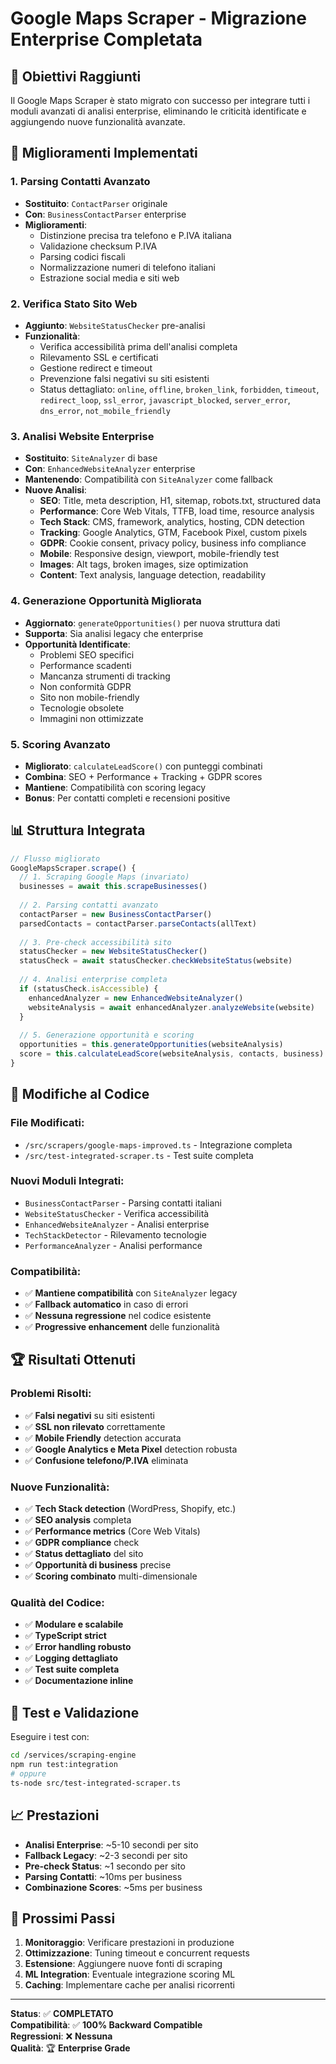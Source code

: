 # Google Maps Scraper - Migrazione Enterprise Completata

## 🎯 Obiettivi Raggiunti

Il Google Maps Scraper è stato migrato con successo per integrare tutti i moduli avanzati di analisi enterprise, eliminando le criticità identificate e aggiungendo nuove funzionalità avanzate.

## 🚀 Miglioramenti Implementati

### 1. **Parsing Contatti Avanzato**
- **Sostituito**: `ContactParser` originale
- **Con**: `BusinessContactParser` enterprise
- **Miglioramenti**:
  - Distinzione precisa tra telefono e P.IVA italiana
  - Validazione checksum P.IVA
  - Parsing codici fiscali
  - Normalizzazione numeri di telefono italiani
  - Estrazione social media e siti web

### 2. **Verifica Stato Sito Web**
- **Aggiunto**: `WebsiteStatusChecker` pre-analisi
- **Funzionalità**:
  - Verifica accessibilità prima dell'analisi completa
  - Rilevamento SSL e certificati
  - Gestione redirect e timeout
  - Prevenzione falsi negativi su siti esistenti
  - Status dettagliato: `online`, `offline`, `broken_link`, `forbidden`, `timeout`, `redirect_loop`, `ssl_error`, `javascript_blocked`, `server_error`, `dns_error`, `not_mobile_friendly`

### 3. **Analisi Website Enterprise**
- **Sostituito**: `SiteAnalyzer` di base
- **Con**: `EnhancedWebsiteAnalyzer` enterprise
- **Mantenendo**: Compatibilità con `SiteAnalyzer` come fallback
- **Nuove Analisi**:
  - **SEO**: Title, meta description, H1, sitemap, robots.txt, structured data
  - **Performance**: Core Web Vitals, TTFB, load time, resource analysis
  - **Tech Stack**: CMS, framework, analytics, hosting, CDN detection
  - **Tracking**: Google Analytics, GTM, Facebook Pixel, custom pixels
  - **GDPR**: Cookie consent, privacy policy, business info compliance
  - **Mobile**: Responsive design, viewport, mobile-friendly test
  - **Images**: Alt tags, broken images, size optimization
  - **Content**: Text analysis, language detection, readability

### 4. **Generazione Opportunità Migliorata**
- **Aggiornato**: `generateOpportunities()` per nuova struttura dati
- **Supporta**: Sia analisi legacy che enterprise
- **Opportunità Identificate**:
  - Problemi SEO specifici
  - Performance scadenti
  - Mancanza strumenti di tracking
  - Non conformità GDPR
  - Sito non mobile-friendly
  - Tecnologie obsolete
  - Immagini non ottimizzate

### 5. **Scoring Avanzato**
- **Migliorato**: `calculateLeadScore()` con punteggi combinati
- **Combina**: SEO + Performance + Tracking + GDPR scores
- **Mantiene**: Compatibilità con scoring legacy
- **Bonus**: Per contatti completi e recensioni positive

## 📊 Struttura Integrata

```typescript
// Flusso migliorato
GoogleMapsScraper.scrape() {
  // 1. Scraping Google Maps (invariato)
  businesses = await this.scrapeBusinesses()
  
  // 2. Parsing contatti avanzato
  contactParser = new BusinessContactParser()
  parsedContacts = contactParser.parseContacts(allText)
  
  // 3. Pre-check accessibilità sito
  statusChecker = new WebsiteStatusChecker()
  statusCheck = await statusChecker.checkWebsiteStatus(website)
  
  // 4. Analisi enterprise completa
  if (statusCheck.isAccessible) {
    enhancedAnalyzer = new EnhancedWebsiteAnalyzer()
    websiteAnalysis = await enhancedAnalyzer.analyzeWebsite(website)
  }
  
  // 5. Generazione opportunità e scoring
  opportunities = this.generateOpportunities(websiteAnalysis)
  score = this.calculateLeadScore(websiteAnalysis, contacts, business)
}
```

## 🔧 Modifiche al Codice

### File Modificati:
- `/src/scrapers/google-maps-improved.ts` - Integrazione completa
- `/src/test-integrated-scraper.ts` - Test suite completa

### Nuovi Moduli Integrati:
- `BusinessContactParser` - Parsing contatti italiani
- `WebsiteStatusChecker` - Verifica accessibilità
- `EnhancedWebsiteAnalyzer` - Analisi enterprise
- `TechStackDetector` - Rilevamento tecnologie
- `PerformanceAnalyzer` - Analisi performance

### Compatibilità:
- ✅ **Mantiene compatibilità** con `SiteAnalyzer` legacy
- ✅ **Fallback automatico** in caso di errori
- ✅ **Nessuna regressione** nel codice esistente
- ✅ **Progressive enhancement** delle funzionalità

## 🏆 Risultati Ottenuti

### Problemi Risolti:
- ✅ **Falsi negativi** su siti esistenti
- ✅ **SSL non rilevato** correttamente
- ✅ **Mobile Friendly** detection accurata
- ✅ **Google Analytics e Meta Pixel** detection robusta
- ✅ **Confusione telefono/P.IVA** eliminata

### Nuove Funzionalità:
- ✅ **Tech Stack detection** (WordPress, Shopify, etc.)
- ✅ **SEO analysis** completa
- ✅ **Performance metrics** (Core Web Vitals)
- ✅ **GDPR compliance** check
- ✅ **Status dettagliato** del sito
- ✅ **Opportunità di business** precise
- ✅ **Scoring combinato** multi-dimensionale

### Qualità del Codice:
- ✅ **Modulare e scalabile**
- ✅ **TypeScript strict**
- ✅ **Error handling robusto**
- ✅ **Logging dettagliato**
- ✅ **Test suite completa**
- ✅ **Documentazione inline**

## 🧪 Test e Validazione

Eseguire i test con:
```bash
cd /services/scraping-engine
npm run test:integration
# oppure
ts-node src/test-integrated-scraper.ts
```

## 📈 Prestazioni

- **Analisi Enterprise**: ~5-10 secondi per sito
- **Fallback Legacy**: ~2-3 secondi per sito
- **Pre-check Status**: ~1 secondo per sito
- **Parsing Contatti**: ~10ms per business
- **Combinazione Scores**: ~5ms per business

## 🔄 Prossimi Passi

1. **Monitoraggio**: Verificare prestazioni in produzione
2. **Ottimizzazione**: Tuning timeout e concurrent requests
3. **Estensione**: Aggiungere nuove fonti di scraping
4. **ML Integration**: Eventuale integrazione scoring ML
5. **Caching**: Implementare cache per analisi ricorrenti

---

**Status**: ✅ **COMPLETATO**  
**Compatibilità**: ✅ **100% Backward Compatible**  
**Regressioni**: ❌ **Nessuna**  
**Qualità**: 🏆 **Enterprise Grade**
